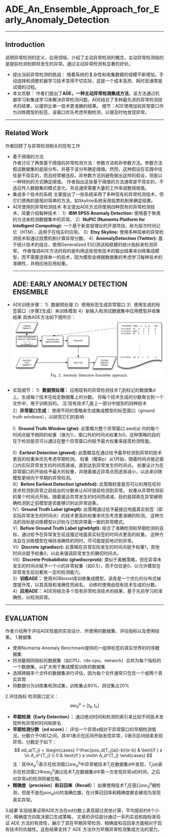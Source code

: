 # ADE_An_Ensemble_Approach_for_Early_Anomaly_Detection
***
## Introduction    
说明异常检测的定义、应用领域，介绍了主动异常检测的概念，主动异常检测指的是提前检测到即将发生的异常。通过主动异常检测有显著的好处。<br>
- 提出当前异常检测的挑战：
随着系统的复杂性和收集数据的规模不断增加，手动选择和调整机器学习技术变得不切实际，这是一个成本高昂、耗时且通常是试错的过程。
&emsp;
- 本文贡献：
作者们提出了**ADE，一种主动异常检测集成方法**，该方法通过机器学习和集成学习来解决异常检测问题。ADE结合了多种最先进的异常检测技术的结果，以提供比单一技术更准确的结果。
细节：ADE使用加权异常窗口作为训练模型的标签，该窗口优先考虑早期检测，以便及时地发现异常。<br>
***
## Related Work  
作者回顾了与异常检测相关的现有工作
- 基于阈值的方法  
作者讨论了两类基于阈值的异常检测方法：参数方法和非参数方法。参数方法假设数据集的底层分布，并基于该分布确定阈值。然而，这种假设在实践中往往是不现实的，而且经常被违反。非参数方法则避免做出这样的假设，但是以一种特别的方式确定阈值。
作者指出这些基于阈值的方法通常是不现实的，不适应传入数据集的模式变化，并且通常需要大量的工作来调整阈值值。
&emsp;
- 集成多个技术的系统
  文章提出了一些系统采用了多种现有的异常检测技术，但它们使用的是相对简单的方法，如Skyline系统采用投票机制来确定结果。
&emsp;
- ADE使用的异常检测技术
  本文提出ADE方法将使用四种现有的异常检测技术，简要介绍每种技术：
  1）**IBM SPSS Anomaly Detection:** 使用基于聚类的方法来检测数据集中的异常。
  2）**NuPIC (Numenta Platform for Intelligent Computing):** 一个基于新皮层理论的开源项目，称为层次时间记忆（HTM），适用于在线实时应用。
  3）**Etsy Skyline:** 使用多种简单的异常检测技术和通过投票机制计算异常分数。
  4）**AnomalyDetection (Twitter):** 基于统计技术的组合，使用Generalized ESD测试和稳健的统计指标来检测异常。
  作者强调ADE方法的目的是利用这些现有技术的输出结果来训练集成模型，而不需要选择单一的技术，因为模型会根据数据集的考虑学习每种技术的准确性，并相应地应用权重。<br>
  ***
  ## ADE: EARLY ANOMALY DETECTION ENSEMBLE
- ADE训练步骤：
1）数据预处理
2）使用标签生成异常窗口
3）使用生成的标签窗口（步骤2生成）来训练模型
4）新输入和测试数据集中应用模型并收集结果
具体ADE方法如下图所示：
![alt text](Anomaly_Detection_Ensemble_approach.png)
&emsp;
- 实现细节：
1）**数据预处理：**
应用现有的异常检测技术$T_j$到标记的数据集d上，生成每个技术在给定数据集上的分数。
将每个技术生成的分数聚合到一个文件中，用于训练目的。
注:现有技术$T_j$是上一部分中提到的四种技术<br> 
2）**异常窗口生成：**
使用不同的策略来生成集成模型的标签窗口（ground truth windows），以研究它们的影响<br>    
Ⅰ）**Ground Truth Window (gtw):** 
此策略为整个异常窗口 awd(a) 内的每个时间点赋予相同的权重（值为1），窗口外的时间点权重为0。这种策略的目的在于检验是否可以通过在整个异常窗口内赋予最大权重来提高检测性能。 <br>    
Ⅱ）**Earliest Detection (gtwed):** 
此策略旨在通过给予最早检测到异常的技术更高的权重来优先考虑早期检测。
权重（概率p）从1开始，随着时间点接近窗口内实际异常发生的时间而递减，直到达到异常发生的时间点。
权重设计为在异常窗口的开始给予最大的权重，并随着接近异常点而逐渐减小，以此来训练模型更倾向于早期的异常检测。<br> 
Ⅲ）**Before Earliest Detection (gtwbfed):** 
此策略检查是否可以利用在任何技术检测到异常之前给出的分数来让ADE提前检测到异常。
权重从异常检测前的某个时间点开始，随着接近异常发生的时间而递减，目的是探索在异常被明确检测到之前模型是否能够识别出异常迹象。<br> 
Ⅳ）**Ground Truth Label (gtwgtl):** 
此策略通过给予最接近地面真实标签（即实际异常发生的时间点）的技术更高的权重来优先考虑更准确的检测。
这种方法的目标是训练模型以识别与已知异常最一致的异常模式。<br> 
Ⅴ）**Before Ground Truth Label (gtwbfgtl):** 
结合了准确检测和早期检测的目标，通过给予在异常发生前且接近地面真实标签的时间点更高的权重。
这种方法旨在训练模型在保持准确性的同时，尽可能提前地识别异常。<br> 
Ⅵ）**Discrete (gtwdiscr):** 
此策略在异常实际发生的时间点赋予权重1，其他时间点赋予权重0，以此来强调异常发生的确切时间点。<br> 
Ⅶ）**Discrete Probabilistic (gtwdiscrprob):** 
类似于离散策略，但在异常未发生的时间点赋予一个小的非零权重（如0.5），而不仅仅是0，以允许模型在异常发生前后都有一定的检测能力。<br> 
3）**训练ADE：**
使用XGBboost库训练集成模型，该库是一个优化的分布式梯度提升库，以其高效和准确性而闻名。
训练时使用由现有技术生成的分数。<br>
4）**应用ADE：**
ADE将结合多个现有异常检测技术的结果，基于先前学习的准确性，以检测异常。
***
## EVALUATION
作者介绍用于评估ADE性能的实验设计、所使用的数据集、评估指标以及使用结果。
1.数据集
- 使用Numenta Anomaly Benchmark提供的一组带标签的真实世界的时序数据集
- 将测量相同指标的数据集（如CPU、rds-cpu、network）合并为每个指标的一个数据集，以扩大用于集成模型训练的数据集
- 选择跨越多个文件的数据集进行评估，因为每个文件通常只包含一个或两个真实异常
- 将数据分为训练集和测试集，训练集占80%，测试集占20%

2.评估指标
检测窗口定义：
$$aw_{d}^{a} = [ t_b , t_e ]$$
- **早期检测（Early Detection）：** 通过绝对时间和检测的索引来比较不同技术发现所有异常的时间和排名
- **早期检测分数（ed score）：** 评估一个异常a相对于异常窗口的早期检测情况。分数介于0和1之间，其中1表示在区间开始发现异常，0表示区间结束发现异常。分数定于如下：
$$
ed_a(T_j) = 
\begin{cases} 
1-\frac{pos_d(T_j(a))-b}{e-b} & \text{if } a \in A_d^{T_j} \\
0 & \text{if } a \notin A_d^{T_j} 
\end{cases}
$$
注：其中$A_d^{T_j}$表示在检测窗口$aw_{d}^{a}$中异常被技术$T_j$在数据集d中发现，$T_j(a)$表示在检测窗口中$aw_{d}^{a}$通过技术$T_j$在数据集d中第一次发现异常a的时间，之后对异常a的检测将被忽略。
- **精确度（precision）和召回率（Recall）：**
  如果使用技术$T_j$在窗口$aw_{d}^{a}$被检测，但是不是在$pos_d(a)$的准确位置，在计算召回率和精确度都会被视为发现真实异常。

3.结果
实验结果证明ADE方法在ed分数上表现超过其他计算，平均提前约6个小时，精确度方向取决窗口生成策略。
文章的评估部分通过一系列实验和指标来验证 ADE 方法的有效性，展示了其在早期异常检测、精确度和召回率方面相对于现有技术的优越性。这些结果支持了 ADE 方法作为早期异常检测集成方法的潜力。

